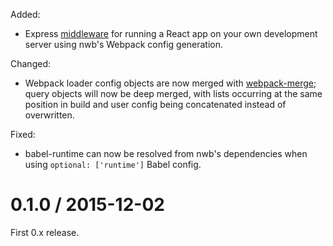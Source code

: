 Added:

- Express [middleware](https://github.com/insin/nwb/blob/master/docs/Middleware.md#middleware) for running a React app on your own development server using nwb's Webpack config generation.

Changed:

- Webpack loader config objects are now merged with [webpack-merge](https://github.com/survivejs/webpack-merge); query objects will now be deep merged, with lists occurring at the same position in build and user config being concatenated instead of overwritten.

Fixed:

- babel-runtime can now be resolved from nwb's dependencies when using `optional: ['runtime']` Babel config.

# 0.1.0 / 2015-12-02

First 0.x release.
